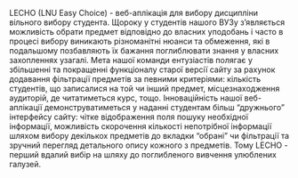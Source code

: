    LECHO (LNU Easy Choice) - веб-аплікація для вибору дисципліни вільного вибору студента.
   Щороку у студентів нашого ВУЗу з’являється можливість обрати предмет відповідно до власних уподобань і часто в процесі вибору виникають різноманітні нюанси та обмеження, які в подальшому позбавляють їх бажання поглиблювати знання у власних захопленнях узагалі.
   Мета нашої команди ентузіастів полягає у збільшенні та покращенні функціоналу старої версії сайту за рахунок додавання фільтрації предметів за певними критеріями: кількість студентів, що записалися на той чи інший предмет, місцезнаходження аудиторій, де читатиметься курс, тощо. Інноваційність нашої веб-аплікації демонструватиметься у наданні студентам більш “дружнього” інтерфейсу сайту: чітке відображення поля пошуку необхідної інформації, можливість скорочення кількості непотрібної інформації шляхом вибору декількох предметів до вкладки “обрані” чи фільтрації та зручний перегляд детального опису кожного з предметів.
   Тому LECHO - перший вдалий вибір на шляху до поглибленого вивчення улюблених галузей.
